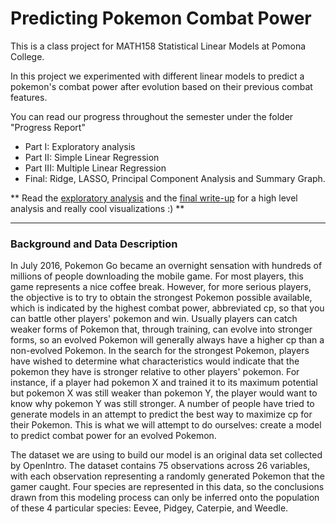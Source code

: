 # Predicting Pokemon Combat Power

This is a class project for MATH158 Statistical Linear Models at Pomona College.

In this project we experimented with different linear models to predict a pokemon's combat power after evolution based on their previous combat features.

You can read our progress throughout the semester under the folder "Progress Report"
* Part I: Exploratory analysis
* Part II: Simple Linear Regression
* Part III: Multiple Linear Regression
* Final: Ridge, LASSO, Principal Component Analysis and Summary Graph. 

** Read the [exploratory analysis](https://github.com/alexaaag/math158-project/blob/master/Exploratory.pdf) and the [final write-up](https://github.com/alexaaag/math158-project/blob/master/Final.pdf) for a high level analysis and really cool visualizations :) **

---
### Background and Data Description
In July 2016, Pokemon Go became an overnight sensation with hundreds of millions of people downloading the mobile game. For most players, this game represents a nice coffee break. However, for more serious players, the objective is to try to obtain the strongest Pokemon possible available, which is indicated by the highest combat power, abbreviated cp, so that you can battle other players' pokemon and win. Usually players can catch weaker forms of Pokemon that, through training, can evolve into stronger forms, so an evolved Pokemon will generally always have a higher cp than a non-evolved Pokemon. In the search for the strongest Pokemon, players have wished to determine what characteristics would indicate that the pokemon they have is stronger relative to other players' pokemon. For instance, if a player had pokemon X and trained it to its maximum potential but pokemon X was still weaker than pokemon Y, the player would want to know why pokemon Y was still stronger. A number of people have tried to generate models in an attempt to predict the best way to maximize cp for their Pokemon. This is what we will attempt to do ourselves: create a model to predict combat power for an evolved Pokemon. 

The dataset we are using to build our model is an original data set collected by OpenIntro. The dataset contains 75 observations across 26 variables, with each observation representing a randomly generated Pokemon that the gamer caught. Four species are represented in this data, so the conclusions drawn from this modeling process can only be inferred onto the population of these 4 particular species: Eevee, Pidgey, Caterpie, and Weedle. 
